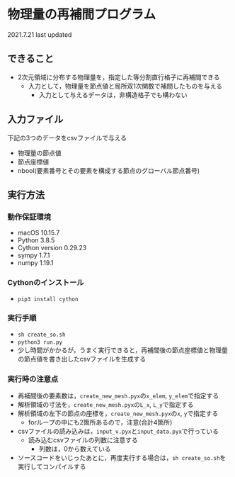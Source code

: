 # 物理量の再補間プログラム
2021.7.21 last updated
## できること
* 2次元領域に分布する物理量を，指定した等分割直行格子に再補間できる
    * 入力として，物理量を節点値と局所双1次関数で補間したものを与える
        * 入力として与えるデータは，非構造格子でも構わない

## 入力ファイル
下記の3つのデータをcsvファイルで与える
* 物理量の節点値
* 節点座標値
* nbool(要素番号とその要素を構成する節点のグローバル節点番号)

## 実行方法
### 動作保証環境
* macOS 10.15.7
* Python 3.8.5
* Cython version 0.29.23
* sympy 1.7.1
* numpy 1.19.1

### Cythonのインストール
* `pip3 install cython`

### 実行手順
* `sh create_so.sh`
* `python3 run.py`
* 少し時間がかかるが，うまく実行できると，再補間後の節点座標値と物理量の節点値を書き出したcsvファイルを生成する

### 実行時の注意点
* 再補間後の要素数は，`create_new_mesh.pyx`の`x_elem`, `y_elem`で指定する
* 解析領域の寸法を，`create_new_mesh.pyx`の`L_x`, `L_y`で指定する
* 解析領域の左下の節点の座標を，`create_new_mesh.pyx`の`x`, `y`で指定する
    + forループの中にも2箇所あるので，注意(合計4箇所)
* csvファイルの読み込みは，`input_v.pyx`と`input_data.pyx`で行っている
    + 読み込むcsvファイルの列数に注意する
        - 列数は，0から数えている
* ソースコードをいじったあとに，再度実行する場合は，`sh create_so.sh`を実行してコンパイルする
